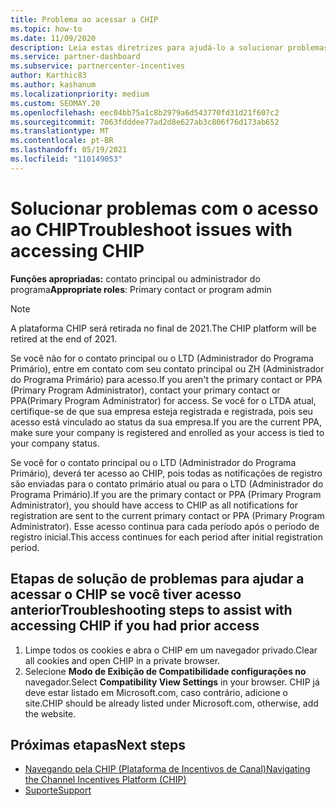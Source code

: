 ```yaml
---
title: Problema ao acessar a CHIP
ms.topic: how-to
ms.date: 11/09/2020
description: Leia estas diretrizes para ajudá-lo a solucionar problemas com o uso da ferramenta CHIP (Plataforma de Incentivos de Canal).
ms.service: partner-dashboard
ms.subservice: partnercenter-incentives
author: Karthic83
ms.author: kashanum
ms.localizationpriority: medium
ms.custom: SEOMAY.20
ms.openlocfilehash: eec04bb75a1c8b2979a6d543770fd31d21f607c2
ms.sourcegitcommit: 7063fdddee77ad2d8e627ab3c806f76d173ab652
ms.translationtype: MT
ms.contentlocale: pt-BR
ms.lasthandoff: 05/19/2021
ms.locfileid: "110149053"
---
```

# <a name="troubleshoot-issues-with-accessing-chip"></a><span data-ttu-id="ec577-103">Solucionar problemas com o acesso ao CHIP</span><span class="sxs-lookup"><span data-stu-id="ec577-103">Troubleshoot issues with accessing CHIP</span></span>

<span data-ttu-id="ec577-104">**Funções apropriadas:** contato principal ou administrador do programa</span><span class="sxs-lookup"><span data-stu-id="ec577-104">**Appropriate roles**: Primary contact or program admin</span></span>

>[!NOTE]
><span data-ttu-id="ec577-105">A plataforma CHIP será retirada no final de 2021.</span><span class="sxs-lookup"><span data-stu-id="ec577-105">The CHIP platform will be retired at the end of 2021.</span></span>

<span data-ttu-id="ec577-106">Se você não for o contato principal ou o LTD (Administrador do Programa Primário), entre em contato com seu contato principal ou ZH (Administrador do Programa Primário) para acesso.</span><span class="sxs-lookup"><span data-stu-id="ec577-106">If you aren't the primary contact or PPA (Primary Program Administrator), contact your primary contact or PPA(Primary Program Administrator) for access.</span></span> <span data-ttu-id="ec577-107">Se você for o LTDA atual, certifique-se de que sua empresa esteja registrada e registrada, pois seu acesso está vinculado ao status da sua empresa.</span><span class="sxs-lookup"><span data-stu-id="ec577-107">If you are the current PPA, make sure your company is registered and enrolled as your access is tied to your company status.</span></span>

<span data-ttu-id="ec577-108">Se você for o contato principal ou o LTD (Administrador do Programa Primário), deverá ter acesso ao CHIP, pois todas as notificações de registro são enviadas para o contato primário atual ou para o LTD (Administrador do Programa Primário).</span><span class="sxs-lookup"><span data-stu-id="ec577-108">If you are the primary contact or PPA (Primary Program Administrator), you should have access to CHIP as all notifications for registration are sent to the current primary contact or PPA (Primary Program Administrator).</span></span> <span data-ttu-id="ec577-109">Esse acesso continua para cada período após o período de registro inicial.</span><span class="sxs-lookup"><span data-stu-id="ec577-109">This access continues for each period after initial registration period.</span></span>

## <a name="troubleshooting-steps-to-assist-with-accessing-chip-if-you-had-prior-access"></a><span data-ttu-id="ec577-110">Etapas de solução de problemas para ajudar a acessar o CHIP se você tiver acesso anterior</span><span class="sxs-lookup"><span data-stu-id="ec577-110">Troubleshooting steps to assist with accessing CHIP if you had prior access</span></span>

1. <span data-ttu-id="ec577-111">Limpe todos os cookies e abra o CHIP em um navegador privado.</span><span class="sxs-lookup"><span data-stu-id="ec577-111">Clear all cookies and open CHIP in a private browser.</span></span>
1. <span data-ttu-id="ec577-112">Selecione **Modo de Exibição de Compatibilidade configurações no** navegador.</span><span class="sxs-lookup"><span data-stu-id="ec577-112">Select **Compatibility View Settings** in your browser.</span></span> <span data-ttu-id="ec577-113">CHIP já deve estar listado em Microsoft.com, caso contrário, adicione o site.</span><span class="sxs-lookup"><span data-stu-id="ec577-113">CHIP should be already listed under Microsoft.com, otherwise, add the website.</span></span>

## <a name="next-steps"></a><span data-ttu-id="ec577-114">Próximas etapas</span><span class="sxs-lookup"><span data-stu-id="ec577-114">Next steps</span></span>

- [<span data-ttu-id="ec577-115">Navegando pela CHIP (Plataforma de Incentivos de Canal)</span><span class="sxs-lookup"><span data-stu-id="ec577-115">Navigating the Channel Incentives Platform (CHIP)</span></span>](chip-intro.md)
- [<span data-ttu-id="ec577-116">Suporte</span><span class="sxs-lookup"><span data-stu-id="ec577-116">Support</span></span>](report-problems-with-partner-center.md)